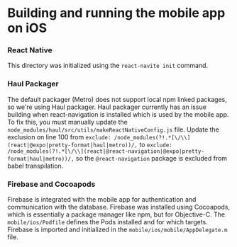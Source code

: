 # Building and running the mobile app on iOS

### React Native

This directory was initialized using the `react-navite init` command.

### Haul Packager

The default packager (Metro) does not support local npm linked packages, so we're using Haul packager.
Haul packager currently has an issue building when react-navigation is installed which is used by the mobile app.
To fix this, you must manually update the `node_modules/haul/src/utils/makeReactNativeConfig.js` file.
Update the exclusion on line 100 from `exclude: /node_modules(?!.*[\/\\](react|@expo|pretty-format|haul|metro))/,` to
`exclude: /node_modules(?!.*[\/\\](react|@react-navigation|@expo|pretty-format|haul|metro))/,` so
the `@react-navigation` package is excluded from babel transpilation.

### Firebase and Cocoapods

Firebase is integrated with the mobile app for authentication and communication with the database.
Firebase was installed using Cocoapods, which is essentially a package manager like npm, but for Objective-C.
The `mobile/ios/Podfile` defines the Pods installed and for which targets.
Firebase is imported and initialized in the `mobile/ios/mobile/AppDelegate.m` file.
